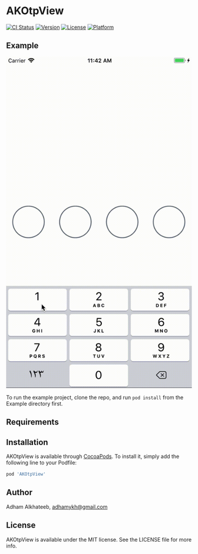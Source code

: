 # AKOtpView

[![CI Status](https://img.shields.io/travis/adhamalkhateeb/AKOtpView.svg?style=flat)](https://travis-ci.org/adhamalkhateeb/AKOtpView)
[![Version](https://img.shields.io/cocoapods/v/AKOtpView.svg?style=flat)](https://cocoapods.org/pods/AKOtpView)
[![License](https://img.shields.io/cocoapods/l/AKOtpView.svg?style=flat)](https://cocoapods.org/pods/AKOtpView)
[![Platform](https://img.shields.io/cocoapods/p/AKOtpView.svg?style=flat)](https://cocoapods.org/pods/AKOtpView)

## Example

<img src="https://raw.githubusercontent.com/Klindayzer/AKOtpView/master/otp.gif">

To run the example project, clone the repo, and run `pod install` from the Example directory first.

## Requirements

## Installation

AKOtpView is available through [CocoaPods](https://cocoapods.org). To install
it, simply add the following line to your Podfile:

```ruby
pod 'AKOtpView'
```

## Author

Adham Alkhateeb, adhamykh@gmail.com

## License

AKOtpView is available under the MIT license. See the LICENSE file for more info.
